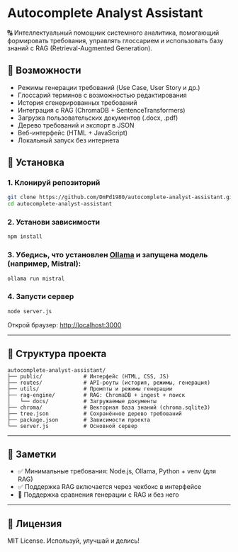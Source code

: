 # Autocomplete Analyst Assistant

🔠 Интеллектуальный помощник системного аналитика, помогающий формировать требования, управлять глоссарием и использовать базу знаний с RAG (Retrieval-Augmented Generation).

## 🚀 Возможности

* Режимы генерации требований (Use Case, User Story и др.)
* Глоссарий терминов с возможностью редактирования
* История сгенерированных требований
* Интеграция с RAG (ChromaDB + SentenceTransformers)
* Загрузка пользовательских документов (.docx, .pdf)
* Дерево требований и экспорт в JSON
* Веб-интерфейс (HTML + JavaScript)
* Локальный запуск без интернета

## 💠 Установка

### 1. Клонируй репозиторий

```bash
git clone https://github.com/DmPd1980/autocomplete-analyst-assistant.git
cd autocomplete-analyst-assistant
```

### 2. Установи зависимости

```bash
npm install
```

### 3. Убедись, что установлен [Ollama](https://ollama.com/) и запущена модель (например, Mistral):

```bash
ollama run mistral
```

### 4. Запусти сервер

```bash
node server.js
```

Открой браузер: [http://localhost:3000](http://localhost:3000)

---

## 📂 Структура проекта

```
autocomplete-analyst-assistant/
├── public/             # Интерфейс (HTML, CSS, JS)
├── routes/             # API-роуты (история, режимы, генерация)
├── utils/              # Промпты и режимы генерации
├── rag-engine/         # RAG: ChromaDB + ingest + поиск
│   └── docs/           # Загружаемые документы
├── chroma/             # Векторная база знаний (chroma.sqlite3)
├── tree.json           # Сохранённое дерево требований
├── package.json        # Зависимости проекта
└── server.js           # Основной сервер
```

---

## 📌 Заметки

* ✅ Минимальные требования: Node.js, Ollama, Python + venv (для RAG)
* ✅ Поддержка RAG включается через чекбокс в интерфейсе
* 🔪 Поддержка сравнения генерации с RAG и без него

---

## 📌 Лицензия

MIT License. Используй, улучшай и делись!
